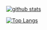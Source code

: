 [![github stats](https://github-readme-stats.vercel.app/api?username=galaxyzpj&theme=tokyonight&show_icons=true)](https://github.com/GalaxyZpj)

[![Top Langs](https://github-readme-stats.vercel.app/api/top-langs/?username=galaxyzpj)](https://github.com/GalaxyZpj)

<!--
**GalaxyZpj/GalaxyZpj** is a ✨ _special_ ✨ repository because its `README.md` (this file) appears on your GitHub profile.

Here are some ideas to get you started:

- 🔭 I’m currently working on ...
- 🌱 I’m currently learning ...
- 👯 I’m looking to collaborate on ...
- 🤔 I’m looking for help with ...
- 💬 Ask me about ...
- 📫 How to reach me: ...
- 😄 Pronouns: ...
- ⚡ Fun fact: ...
-->
